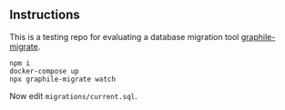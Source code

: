 ## Instructions

This is a testing repo for evaluating a database migration tool [graphile-migrate](https://www.npmjs.com/package/graphile-migrate).

```
npm i
docker-compose up
npx graphile-migrate watch
```

Now edit `migrations/current.sql`.
